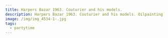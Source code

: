 ```yaml
---
title: Harpers Bazar 1963. Couturier and his models.
description: Harpers Bazar 1963. Couturier and his models. Oilpainting 50cm x 60cm.
image: /img/img_4534-1-.jpg
tags:
  - partytime
---
```


